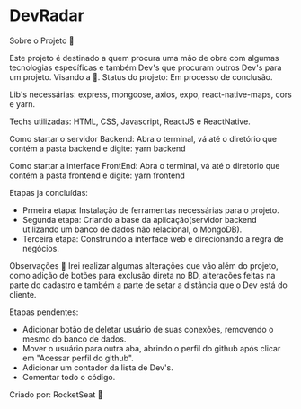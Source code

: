 # DevRadar 
 Sobre o Projeto 🧲

Este projeto é destinado a quem procura uma mão de obra com algumas tecnologias específicas e também Dev's que procuram outros Dev's para um projeto. Visando a 🍺.
 Status do projeto: Em processo de conclusão.
 
 Lib's necessárias: express, mongoose, axios, expo, react-native-maps, cors e yarn.
 
 Techs utilizadas: HTML, CSS, Javascript, ReactJS e ReactNative.
 
 Como startar o servidor Backend:
 Abra o terminal, vá até o diretório que contém a pasta backend e digite: yarn backend
 
 Como startar a interface FrontEnd:
 Abra o terminal, vá até o diretório que contém a pasta frontend e digite: yarn frontend
 
 Etapas ja concluídas:
 - Prmeira etapa: Instalação de ferramentas necessárias para o projeto.
 - Segunda etapa: Criando a base da aplicação(servidor backend utilizando um banco de dados não relacional, o MongoDB).
 - Terceira etapa: Construindo a interface web e direcionando a regra de negócios.
 
 
 Observações 📌
Irei realizar algumas alterações que vão além do projeto, como adição de botões para exclusão direta no BD, alterações feitas na parte do cadastro e também a parte de setar a distância que o Dev está do cliente.


 Etapas pendentes:
 - Adicionar botão de deletar usuário de suas conexões, removendo o mesmo do banco de dados.
 - Mover o usuário para outra aba, abrindo o perfil do github após clicar em "Acessar perfil do github".
 - Adicionar um contador da lista de Dev's. 
 - Comentar todo o código.

Criado por:
RocketSeat 🚀
